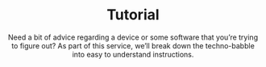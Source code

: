 ---sort_key: 33layout: "sku"id: tutorial-hourtitle: "Tutorial"heading: "Tutorial"subtitle: "Need a bit of advice regarding a device or some software that you’re trying to figure out? As part of this service, we’ll break down the techno-babble into easy to understand instructions."category: "On-Demand Support"category_description: "Technical support at on-demand rates."features: - feature: "Examples include:" - feature: "Tips on using and navigating your operating system or programs" - feature: "Advice on email, Skype and other communications tools" - feature: "Using the internet and finding things online" - feature: "Security advice and best practices to avoid viruses, protect your personal information and stay safe online" - feature: "How to use parental controls to protect your family"price: "99"unit: "hour"australia_only: "Yes"---